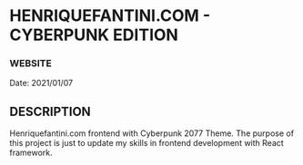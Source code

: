 # HENRIQUEFANTINI.COM - CYBERPUNK EDITION
### WEBSITE

Date: 2021/01/07

## DESCRIPTION

Henriquefantini.com frontend with Cyberpunk 2077 Theme.
The purpose of this project is just to update my skills in frontend development with React framework.
